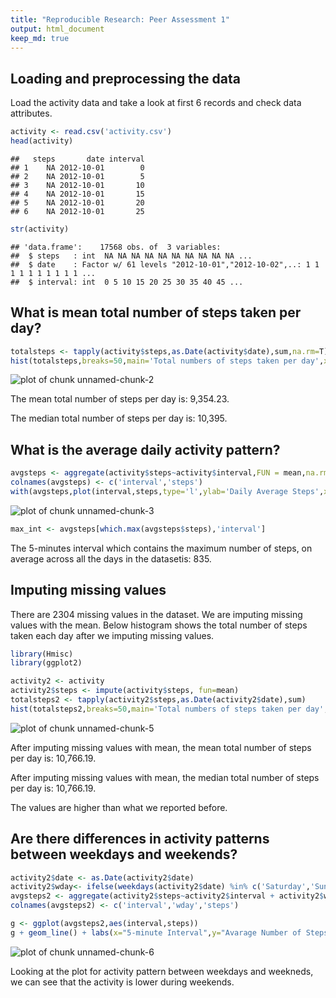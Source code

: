 ```yaml
---
title: "Reproducible Research: Peer Assessment 1"
output: html_document
keep_md: true
---
```




## Loading and preprocessing the data

Load the activity data and take a look at first 6 records and check data attributes.


```r
activity <- read.csv('activity.csv')
head(activity)
```

```
##   steps       date interval
## 1    NA 2012-10-01        0
## 2    NA 2012-10-01        5
## 3    NA 2012-10-01       10
## 4    NA 2012-10-01       15
## 5    NA 2012-10-01       20
## 6    NA 2012-10-01       25
```

```r
str(activity)
```

```
## 'data.frame':	17568 obs. of  3 variables:
##  $ steps   : int  NA NA NA NA NA NA NA NA NA NA ...
##  $ date    : Factor w/ 61 levels "2012-10-01","2012-10-02",..: 1 1 1 1 1 1 1 1 1 1 ...
##  $ interval: int  0 5 10 15 20 25 30 35 40 45 ...
```

## What is mean total number of steps taken per day?


```r
totalsteps <- tapply(activity$steps,as.Date(activity$date),sum,na.rm=T)
hist(totalsteps,breaks=50,main='Total numbers of steps taken per day',xlab='Total Steps',ylab='Number of Days',col='cadetblue3')
```

![plot of chunk unnamed-chunk-2](figure/unnamed-chunk-2-1.png)

The mean total number of steps per day is: 9,354.23.

The median total number of steps per day is: 10,395.

## What is the average daily activity pattern?

```r
avgsteps <- aggregate(activity$steps~activity$interval,FUN = mean,na.rm=T)
colnames(avgsteps) <- c('interval','steps')
with(avgsteps,plot(interval,steps,type='l',ylab='Daily Average Steps',xlab='5 Minutes Interval',main='Average Daily Activity Pattern'))
```

![plot of chunk unnamed-chunk-3](figure/unnamed-chunk-3-1.png)

```r
max_int <- avgsteps[which.max(avgsteps$steps),'interval']
```

The 5-minutes interval which contains the maximum number of steps, on average across all the days in the datasetis: 835.

## Imputing missing values

There are 2304 missing values in the dataset. We are imputing missing values with the mean. Below histogram shows the total number of steps taken each day after we imputing missing values.


```r
library(Hmisc)
library(ggplot2)
```

```r
activity2 <- activity
activity2$steps <- impute(activity$steps, fun=mean)
totalsteps2 <- tapply(activity2$steps,as.Date(activity2$date),sum)
hist(totalsteps2,breaks=50,main='Total numbers of steps taken per day',xlab='Total Steps',ylab='Number of Days',col='cadetblue3')
```

![plot of chunk unnamed-chunk-5](figure/unnamed-chunk-5-1.png)

After imputing missing values with mean, the mean total number of steps per day is: 10,766.19.

After imputing missing values with mean, the median total number of steps per day is: 10,766.19.

The values are higher than what we reported before. 

## Are there differences in activity patterns between weekdays and weekends?


```r
activity2$date <- as.Date(activity2$date)
activity2$wday<- ifelse(weekdays(activity2$date) %in% c('Saturday','Sunday'),'Weekend','Weekday')
avgsteps2 <- aggregate(activity2$steps~activity2$interval + activity2$wday,FUN = mean)
colnames(avgsteps2) <- c('interval','wday','steps')

g <- ggplot(avgsteps2,aes(interval,steps))
g + geom_line() + labs(x="5-minute Interval",y="Avarage Number of Steps") + facet_grid(wday~.)
```

![plot of chunk unnamed-chunk-6](figure/unnamed-chunk-6-1.png)

Looking at the plot for activity pattern between weekdays and weekneds, we can see that the activity is lower during weekends.

